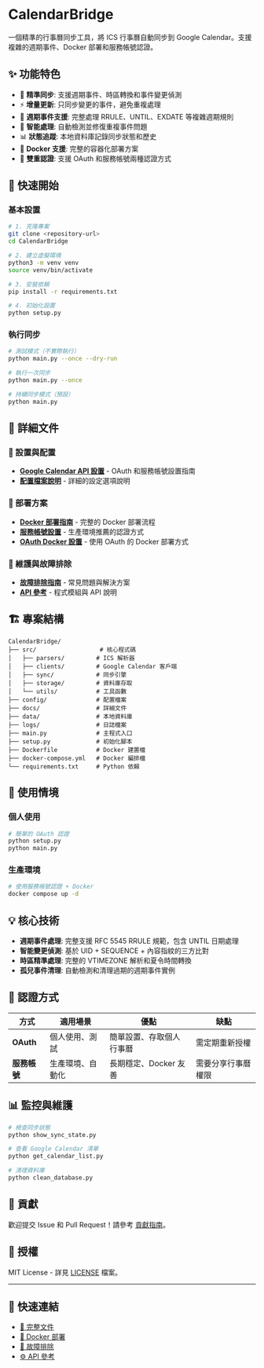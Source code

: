 # CalendarBridge

一個精準的行事曆同步工具，將 ICS 行事曆自動同步到 Google Calendar。支援複雜的週期事件、Docker 部署和服務帳號認證。

## ✨ 功能特色

- 🔄 **精準同步**: 支援週期事件、時區轉換和事件變更偵測
- ⚡ **增量更新**: 只同步變更的事件，避免重複處理
- 🔁 **週期事件支援**: 完整處理 RRULE、UNTIL、EXDATE 等複雜週期規則
- 🔧 **智能處理**: 自動檢測並修復重複事件問題
- 📊 **狀態追蹤**: 本地資料庫記錄同步狀態和歷史
- 🐳 **Docker 支援**: 完整的容器化部署方案
- 🔐 **雙重認證**: 支援 OAuth 和服務帳號兩種認證方式

## 🚀 快速開始

### 基本設置

```bash
# 1. 克隆專案
git clone <repository-url>
cd CalendarBridge

# 2. 建立虛擬環境
python3 -m venv venv
source venv/bin/activate

# 3. 安裝依賴
pip install -r requirements.txt

# 4. 初始化設置
python setup.py
```

### 執行同步

```bash
# 測試模式（不實際執行）
python main.py --once --dry-run

# 執行一次同步
python main.py --once

# 持續同步模式（預設）
python main.py
```

## 📖 詳細文件

### 🔧 設置與配置
- **[Google Calendar API 設置](docs/google_api_setup.md)** - OAuth 和服務帳號設置指南
- **[配置檔案說明](docs/configuration.md)** - 詳細的設定選項說明

### 🐳 部署方案
- **[Docker 部署指南](docs/deployment_guide.md)** - 完整的 Docker 部署流程
- **[服務帳號設置](docs/service_account_setup.md)** - 生產環境推薦的認證方式
- **[OAuth Docker 設置](docs/docker_oauth_setup.md)** - 使用 OAuth 的 Docker 部署方式

### 🔧 維護與故障排除
- **[故障排除指南](docs/troubleshooting.md)** - 常見問題與解決方案
- **[API 參考](docs/api_reference.md)** - 程式模組與 API 說明

## 🏗️ 專案結構

```
CalendarBridge/
├── src/                  # 核心程式碼
│   ├── parsers/         # ICS 解析器
│   ├── clients/         # Google Calendar 客戶端
│   ├── sync/            # 同步引擎
│   ├── storage/         # 資料庫存取
│   └── utils/           # 工具函數
├── config/              # 配置檔案
├── docs/                # 詳細文件
├── data/                # 本地資料庫
├── logs/                # 日誌檔案
├── main.py              # 主程式入口
├── setup.py             # 初始化腳本
├── Dockerfile           # Docker 建置檔
├── docker-compose.yml   # Docker 編排檔
└── requirements.txt     # Python 依賴
```

## 🎯 使用情境

### 個人使用
```bash
# 簡單的 OAuth 認證
python setup.py
python main.py
```

### 生產環境
```bash
# 使用服務帳號認證 + Docker
docker compose up -d
```

## 💡 核心技術

- **週期事件處理**: 完整支援 RFC 5545 RRULE 規範，包含 UNTIL 日期處理
- **智能變更偵測**: 基於 UID + SEQUENCE + 內容指紋的三方比對
- **時區精準處理**: 完整的 VTIMEZONE 解析和夏令時間轉換
- **孤兒事件清理**: 自動檢測和清理過期的週期事件實例

## 🔐 認證方式

| 方式 | 適用場景 | 優點 | 缺點 |
|------|----------|------|------|
| **OAuth** | 個人使用、測試 | 簡單設置、存取個人行事曆 | 需定期重新授權 |
| **服務帳號** | 生產環境、自動化 | 長期穩定、Docker 友善 | 需要分享行事曆權限 |

## 📊 監控與維護

```bash
# 檢查同步狀態
python show_sync_state.py

# 查看 Google Calendar 清單
python get_calendar_list.py

# 清理資料庫
python clean_database.py
```

## 🤝 貢獻

歡迎提交 Issue 和 Pull Request！請參考 [貢獻指南](docs/contributing.md)。

## 📄 授權

MIT License - 詳見 [LICENSE](LICENSE) 檔案。

---

## 🔗 快速連結

- [📖 完整文件](docs/)
- [🐳 Docker 部署](docs/deployment_guide.md)
- [🔧 故障排除](docs/troubleshooting.md)
- [⚙️ API 參考](docs/api_reference.md)